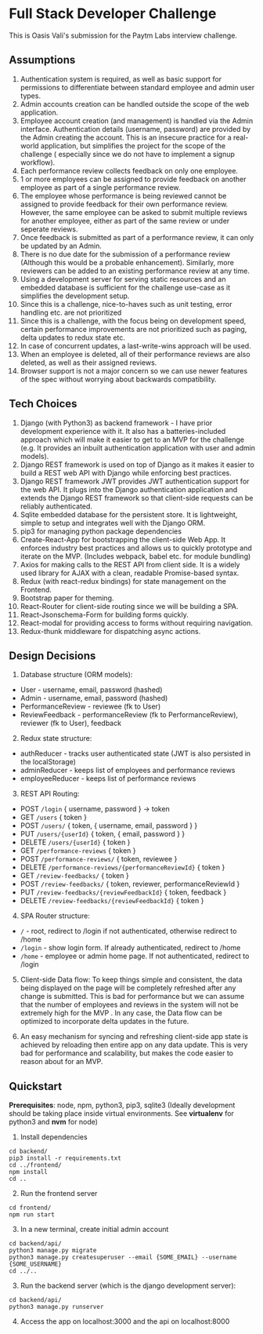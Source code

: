 # Full Stack Developer Challenge
This is Oasis Vali's submission for the Paytm Labs interview challenge.

## Assumptions

1. Authentication system is required, as well as basic support for permissions to differentiate
between standard employee and admin user types.
2. Admin accounts creation can be handled outside the scope of the web application.
3. Employee account creation (and management) is handled via the Admin interface. Authentication
details (username, password) are provided by the Admin creating the account. This is an insecure
practice for a real-world application, but simplifies the project for the scope of the challenge (
especially since we do not have to implement a signup workflow).
4. Each performance review collects feedback on only one employee.
5. 1 or more employees can be assigned to provide feedback on another employee as part of a single
performance review.
6. The employee whose performance is being reviewed cannot be assigned to provide feedback for their
own performance review. However, the same employee can be asked to submit multiple reviews for another employee,
either as part of the same review or under seperate reviews.
7. Once feedback is submitted as part of a performance review, it can only be updated by an Admin.
8. There is no due date for the submission of a performance review (Although this would be a
probable enhancement). Similarly, more reviewers can be added to an existing performance review at
any time.
9. Using a development server for serving static resources and an embedded database is sufficient
for the challenge use-case as it simplifies the development setup.
10. Since this is a challenge, nice-to-haves such as unit testing, error handling etc. are not
prioritized
11. Since this is a challenge, with the focus being on development speed, certain performance
improvements are not prioritized such as paging, delta updates to redux state etc.
12. In case of concurrent updates, a last-write-wins approach will be used.
13. When an employee is deleted, all of their performance reviews are also deleted, as well as their
assigned reviews.
14. Browser support is not a major concern so we can use newer features of the spec without worrying
about backwards compatibility.

## Tech Choices

1. Django (with Python3) as backend framework - I have prior development experience with it. It also
has a batteries-included approach which will make it easier to get to an MVP for the challenge (e.g.
It provides an inbuilt authentication application with user and admin models).
2. Django REST framework is used on top of Django as it makes it easier to build a REST web API with
Django while enforcing best practices.
3. Django REST framework JWT provides JWT authentication support for the web API. It plugs into the
Django authentication application and extends the Django REST framework so that client-side requests
can be reliably authenticated.
4. Sqlite embedded database for the persistent store. It is lightweight, simple to setup and
integrates well with the Django ORM.
5. pip3 for managing python package dependencies
6. Create-React-App for bootstrapping the client-side Web App. It enforces industry best practices
and allows us to quickly prototype and iterate on the MVP. (Includes webpack, babel etc. for module
bundling)
7. Axios for making calls to the REST API from client side. It is a widely used library for AJAX
with a clean, readable Promise-based syntax.
8. Redux (with react-redux bindings) for state management on the Frontend.
9. Bootstrap paper for theming.
10. React-Router for client-side routing since we will be building a SPA.
11. React-Jsonschema-Form for building forms quickly.
12. React-modal for providing access to forms without requiring navigation.
13. Redux-thunk middleware for dispatching async actions.

## Design Decisions

1. Database structure (ORM models):
  * User - username, email, password (hashed)
  * Admin - username, email, password (hashed)
  * PerformanceReview - reviewee (fk to User)
  * ReviewFeedback - performanceReview (fk to PerformanceReview), reviewer (fk  to User), feedback

2. Redux state structure:
  * authReducer - tracks user authenticated state (JWT is also persisted in the localStorage)
  * adminReducer - keeps list of employees and performance reviews
  * employeeReducer - keeps list of performance reviews

3. REST API Routing:
  * POST `/login` { username, password } -> token
  * GET `/users` { token }
  * POST `/users/` { token, { username, email, password } }
  * PUT `/users/{userId}` { token, { email, password } }
  * DELETE `/users/{userId}` { token }
  * GET `/performance-reviews` { token }
  * POST `/performance-reviews/` { token, reviewee }
  * DELETE `/performance-reviews/{performanceReviewId}` { token }
  * GET `/review-feedbacks/` { token }
  * POST `/review-feedbacks/` { token, reviewer, performanceReviewId }
  * PUT `/review-feedbacks/{reviewFeedbackId}` { token, feedback }
  * DELETE `/review-feedbacks/{reviewFeedbackId}` { token }

4. SPA Router structure:
  * `/` - root, redirect to /login if not authenticated, otherwise redirect to /home
  * `/login` - show login form. If already authenticated, redirect to /home
  * `/home` - employee or admin home page. If not authenticated, redirect to /login

5. Client-side Data flow: To keep things simple and consistent, the data being displayed on the page
will be completely refreshed after any change is submitted. This is bad for performance but we can
assume that the number of employees and reviews in the system will not be extremely high for the MVP
. In any case, the Data flow can be optimized to incorporate delta updates in the future.

6. An easy mechanism for syncing and refreshing client-side app state is achieved by reloading then
entire app on any data update. This is very bad for performance and scalability, but makes the code
easier to reason about for an MVP.

## Quickstart

**Prerequisites**: node, npm, python3, pip3, sqlite3
(Ideally development should be taking place inside virtual environments. See **virtualenv** for
python3 and **nvm** for node)

1. Install dependencies
```
cd backend/
pip3 install -r requirements.txt
cd ../frontend/
npm install
cd ..
```

2. Run the frontend server
```
cd frontend/
npm run start
```

3. In a new terminal, create initial admin account
```
cd backend/api/
python3 manage.py migrate
python3 manage.py createsuperuser --email {SOME_EMAIL} --username {SOME_USERNAME}
cd ../..
```

3. Run the backend server (which is the django development server):
```
cd backend/api/
python3 manage.py runserver
```

4. Access the app on localhost:3000 and the api on localhost:8000
